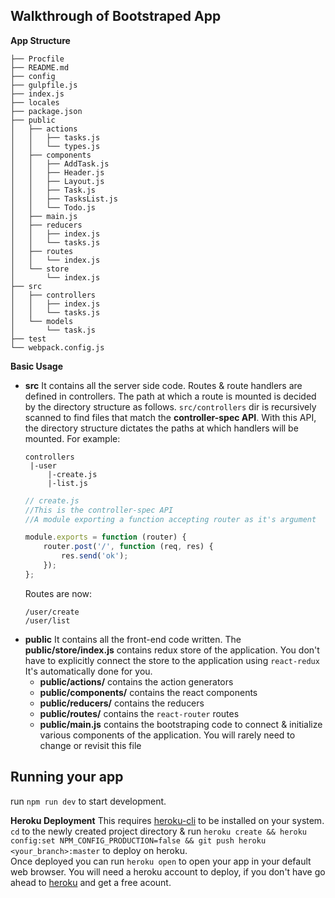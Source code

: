 ## Walkthrough of Bootstraped App

**App Structure**

```
├── Procfile
├── README.md
├── config
├── gulpfile.js
├── index.js
├── locales
├── package.json
├── public
│   ├── actions
│   │   ├── tasks.js
│   │   └── types.js
│   ├── components
│   │   ├── AddTask.js
│   │   ├── Header.js
│   │   ├── Layout.js
│   │   ├── Task.js
│   │   ├── TasksList.js
│   │   └── Todo.js
│   ├── main.js
│   ├── reducers
│   │   ├── index.js
│   │   └── tasks.js
│   ├── routes
│   │   └── index.js
│   └── store
│       └── index.js
├── src
│   ├── controllers
│   │   ├── index.js
│   │   └── tasks.js
│   └── models
│       └── task.js
├── test
└── webpack.config.js
```
**Basic Usage**

- **src**
It contains all the server side code. Routes & route handlers are defined in controllers. The path at which a route is mounted is decided by the directory structure as follows.
`src/controllers` dir is recursively scanned to find files that match the **controller-spec API**. With this API, the directory structure dictates the paths at which handlers will be mounted.
For example:
    ```text
    controllers
     |-user
         |-create.js
         |-list.js
    ```
    ```javascript
    // create.js
    //This is the controller-spec API
    //A module exporting a function accepting router as it's argument
    
    module.exports = function (router) {
        router.post('/', function (req, res) {
            res.send('ok');
        });
    };
    ```
    Routes are now:
    ```test
    /user/create
    /user/list
    ```
- **public**
It contains all the front-end code written. The **public/store/index.js**  contains redux store of the application. You don't have to explicitly connect the store to the application using `react-redux` It's automatically done for you.
    - **public/actions/**  contains the action generators
    - **public/components/** contains the react components
    - **public/reducers/** contains the reducers
    - **public/routes/** contains the `react-router` routes
    - **public/main.js** contains the bootstraping code to connect & initialize various components of the application. You will rarely need to change or revisit this file

## Running your app

run `npm run dev` to start development.

**Heroku Deployment**
This requires [heroku-cli](https://devcenter.heroku.com/articles/heroku-cli) to be installed on your system.
`cd` to the newly created project directory & run `heroku create && heroku config:set NPM_CONFIG_PRODUCTION=false && git push heroku <your_branch>:master` to deploy on heroku.  
Once deployed you can run `heroku open` to open your app in your default web browser.
You will need a heroku account to deploy, if you don't have go ahead to [heroku](https://dashboard.heroku.com/) and get a free acount.